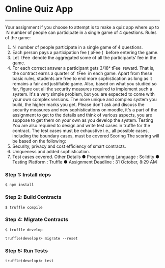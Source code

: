 # Online Quiz App
-------------------------------------
Your assignment if you choose to attempt is to make a quiz app where up to ​ N
number of people can participate in a single game of 4 questions.
Rules of the game:
1. N ​ number of people participate in a single game of 4 questions.
2. Each person pays a participation fee (​ pFee ) ​ before entering the game.
3. Let ​ tFee ​ denote the aggregated some of all the participants’ fee in the game.
4. For each correct answer a participant gets 3/16*​ tFee ​ reward. That is, the
contract earns a quarter of ​ tFee ​ in each game.
Apart from these basic rules, students are free to end more sophistication as long as
it remains a fair and justifiable game.
Also, based on what you studied so far, figure out all the security measures required
to implement such a system. It's a very simple problem, but you are expected to
come with your own complex versions. The more unique and complex system you
build, the higher marks you get.
Please don't ask and discuss the security measures and new sophistications on
moodle, it's a part of the assignment to get to the details and think of various
aspects, you are suppose to get them on your own as you develop the system.
Testing
You are also required to design and write test cases in truffle for the contract.
The test cases must be exhaustive i.e., all possible cases, including the boundary
cases, must be covered
Scoring
The scoring will be based on the following:
1. Security, privacy and cost efficiency of smart contracts.
2. Uniqueness and added sophistication.
3. Test cases covered.
Other Details
● Programming Language : Solidity
● Testing Platform : Truffle
● Assignment Deadline : 31 October, 8:29 AM

### Step 1: Install deps
```
$ npm install
```
### Step 2: Build Contracts
```
$ truffle compile
```
### Step 4: Migrate Contracts
```
$ truffle develop

truffle(develop)> migrate --reset
```
### Step 5: Run Tests
```
truffle(develop)> test
```


